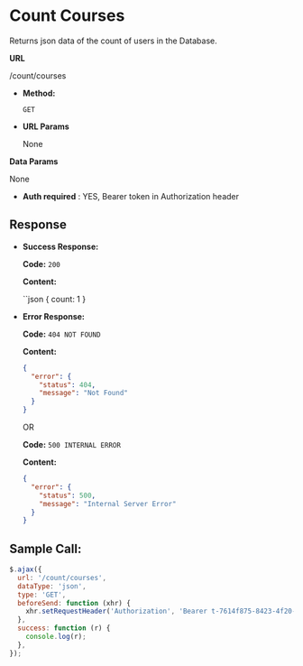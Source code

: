 # Count Courses

Returns json data of the count of users in the Database.

**URL**

/count/courses

- **Method:**

  `GET`

- **URL Params**

  None

**Data Params**

None

- **Auth required** : YES, Bearer token in Authorization header

## Response

- **Success Response:**

  **Code:** `200`

  **Content:**

  ``json
  {
  count: 1
  }

- **Error Response:**

  **Code:** `404 NOT FOUND`

  **Content:**

  ```json
  {
    "error": {
      "status": 404,
      "message": "Not Found"
    }
  }
  ```

  OR

  **Code:** `500 INTERNAL ERROR`

  **Content:**

  ```json
  {
    "error": {
      "status": 500,
      "message": "Internal Server Error"
    }
  }
  ```

## Sample Call:

```javascript
$.ajax({
  url: '/count/courses',
  dataType: 'json',
  type: 'GET',
  beforeSend: function (xhr) {
    xhr.setRequestHeader('Authorization', 'Bearer t-7614f875-8423-4f20-a674-d7cf3096290e');
  },
  success: function (r) {
    console.log(r);
  },
});
```
